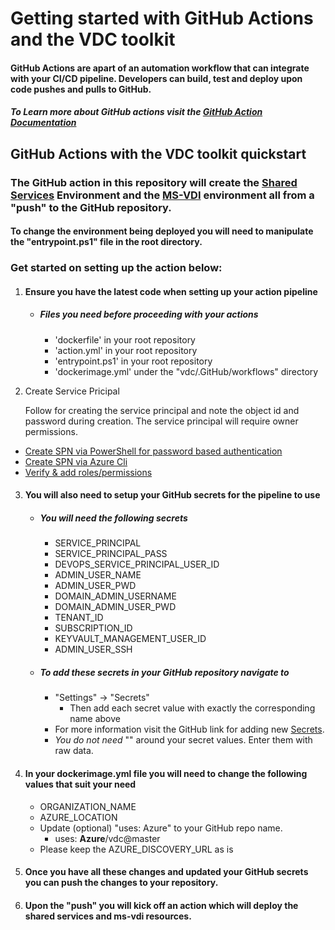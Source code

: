 # Getting started with GitHub Actions and the VDC toolkit

#### GitHub Actions are apart of an automation workflow that can integrate with your CI/CD pipeline. Developers can build, test and deploy upon code pushes and pulls to GitHub.
##### To Learn more about GitHub actions visit the [GitHub Action Documentation](https://help.GitHub.com/en/actions)

## GitHub Actions with the VDC toolkit quickstart

### The GitHub action in this repository will create the [Shared Services](../../Environments/SharedServices) Environment and the [MS-VDI](../../Environments/MS-VDI) environment all from a "push" to the GitHub repository.
#### To change the environment being deployed you will need to manipulate the "entrypoint.ps1" file in the root directory. 

### Get started on setting up the action below:
1. #### Ensure you have the latest code when setting up your action pipeline
	- ##### Files you need before proceeding with your actions
		- 'dockerfile' in your root repository
		- 'action.yml' in your root repository
		- 'entrypoint.ps1' in your root repository 
		- 'dockerimage.yml' under the "vdc/.GitHub/workflows" directory
	
2. Create Service Pricipal
 
  	Follow  for creating the service principal and note the object id and password during creation. The service principal will require owner permissions.

- [Create SPN via PowerShell for password based authentication](https://docs.microsoft.com/en-us/powershell/azure/create-azure-service-principal-azureps?view=azps-3.8.0#password-based-authentication)
- [Create SPN via Azure Cli](https://docs.microsoft.com/en-us/cli/azure/create-an-azure-service-principal-azure-cli?view=azure-cli-latest)
- [Verify & add roles/permissions](https://docs.microsoft.com/en-us/azure/role-based-access-control/role-assignments-portal)
3. #### You will also need to setup your GitHub secrets for the pipeline to use
	- ##### You will need the following secrets
		- SERVICE_PRINCIPAL
		- SERVICE_PRINCIPAL_PASS
		- DEVOPS_SERVICE_PRINCIPAL_USER_ID
		- ADMIN_USER_NAME
		- ADMIN_USER_PWD
		- DOMAIN_ADMIN_USERNAME
		- DOMAIN_ADMIN_USER_PWD
		- TENANT_ID 
		- SUBSCRIPTION_ID
		- KEYVAULT_MANAGEMENT_USER_ID
		- ADMIN_USER_SSH 
			
	- ##### To add these secrets in your GitHub repository navigate to 
		- "Settings" -> "Secrets"
			- Then add each secret value with exactly the corresponding name above			
		- For more information visit the GitHub link for adding new [Secrets](https://help.GitHub.com/en/actions/configuring-and-managing-workflows/creating-and-storing-encrypted-secrets).
		- *You do not need* "" around your secret values. Enter them with raw data.
	
3. #### In your dockerimage.yml file you will need to change the following values that suit your need
	- ORGANIZATION_NAME
	- AZURE_LOCATION
	- Update (optional) "uses: Azure" to your GitHub repo name.
    	- uses: **Azure**/vdc@master
	- Please keep the AZURE_DISCOVERY_URL as is

4. #### Once you have all these changes and updated your GitHub secrets you can push the changes to your repository.

	
5. #### Upon the "push" you will kick off an action which will deploy the shared services and ms-vdi resources. 
